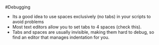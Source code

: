 #Debugging 

- Its a good idea to use spaces exclusively (no tabs) in your scripts to avoid problems
- Most text editors allow you to set tabs to 4 spaces (check this).
- Tabs and spaces are usually invisible, making them hard to debug, so find an editor that manages indentation for you.